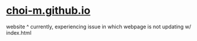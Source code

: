 # [choi-m.github.io](https://choi-m.github.io/)


website ^ 
currently, experiencing issue in which webpage is not updating w/ index.html
